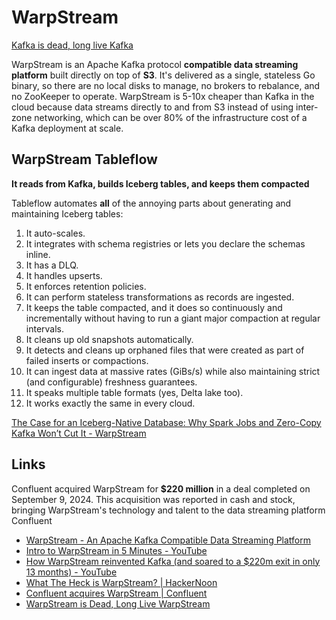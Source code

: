 # WarpStream

[Kafka is dead, long live Kafka](https://www.warpstream.com/blog/kafka-is-dead-long-live-kafka)

WarpStream is an Apache Kafka protocol **compatible data streaming platform** built directly on top of **S3**. It's delivered as a single, stateless Go binary, so there are no local disks to manage, no brokers to rebalance, and no ZooKeeper to operate. WarpStream is 5-10x cheaper than Kafka in the cloud because data streams directly to and from S3 instead of using inter-zone networking, which can be over 80% of the infrastructure cost of a Kafka deployment at scale.

## WarpStream Tableflow

**It reads from Kafka, builds Iceberg tables, and keeps them compacted**

Tableflow automates **all** of the annoying parts about generating and maintaining Iceberg tables:

1. It auto-scales.
2. It integrates with schema registries or lets you declare the schemas inline.
3. It has a DLQ.
4. It handles upserts.
5. It enforces retention policies.
6. It can perform stateless transformations as records are ingested.
7. It keeps the table compacted, and it does so continuously and incrementally without having to run a giant major compaction at regular intervals.
8. It cleans up old snapshots automatically.
9. It detects and cleans up orphaned files that were created as part of failed inserts or compactions.
10. It can ingest data at massive rates (GiBs/s) while also maintaining strict (and configurable) freshness guarantees.
11. It speaks multiple table formats (yes, Delta lake too).
12. It works exactly the same in every cloud.

[The Case for an Iceberg-Native Database: Why Spark Jobs and Zero-Copy Kafka Won’t Cut It - WarpStream](https://www.warpstream.com/blog/the-case-for-an-iceberg-native-database-why-spark-jobs-and-zero-copy-kafka-wont-cut-it)

## Links

Confluent acquired WarpStream for **$220 million** in a deal completed on September 9, 2024. This acquisition was reported in cash and stock, bringing WarpStream's technology and talent to the data streaming platform Confluent

- [WarpStream - An Apache Kafka Compatible Data Streaming Platform](https://www.warpstream.com/)
- [Intro to WarpStream in 5 Minutes - YouTube](https://www.youtube.com/watch?v=J1pwvHToOhg)
- [How WarpStream reinvented Kafka (and soared to a $220m exit in only 13 months) - YouTube](https://www.youtube.com/watch?v=NcH4jDyJECY)
- [What The Heck is WarpStream? \| HackerNoon](https://hackernoon.com/what-the-heck-is-warpstream)
- [Confluent acquires WarpStream \| Confluent](https://www.confluent.io/blog/confluent-acquires-warpstream/)
- [WarpStream is Dead, Long Live WarpStream](https://www.warpstream.com/blog/warpstream-is-dead-long-live-warpstream)
